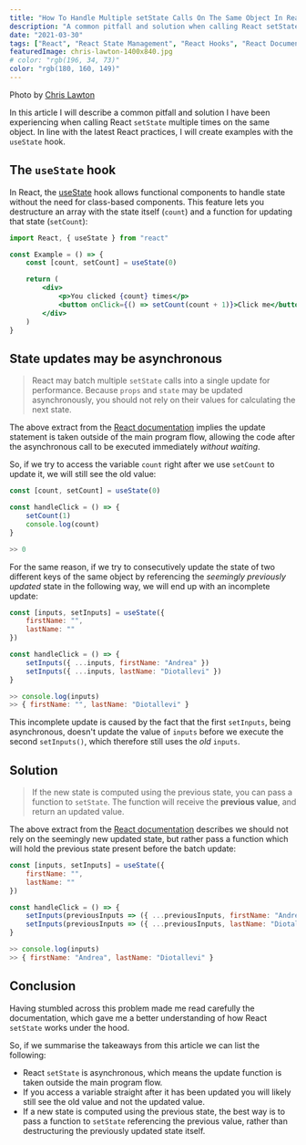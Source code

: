 ```yaml
---
title: "How To Handle Multiple setState Calls On The Same Object In React"
description: "A common pitfall and solution when calling React setState multiple times on the same object."
date: "2021-03-30"
tags: ["React", "React State Management", "React Hooks", "React Documentation"]
featuredImage: chris-lawton-1400x840.jpg
# color: "rgb(196, 34, 73)"
color: "rgb(180, 160, 149)"
---
```


<figcaption>
    <p>Photo by <a href="https://unsplash.com/photos/5IHz5WhosQE" target="_blank">Chris Lawton</a></p>
</figcaption>

In this article I will describe a common pitfall and solution I have been experiencing when calling React `setState` multiple times on the same object. In line with the latest React practices, I will create examples with the `useState` hook.

## The `useState` hook

In React, the [useState](https://reactjs.org/docs/hooks-state.html) hook allows functional components to handle state without the need for class-based components. This feature lets you destructure an array with the state itself (`count`) and a function for updating that state (`setCount`):

```jsx
import React, { useState } from "react"

const Example = () => {
    const [count, setCount] = useState(0)

    return (
        <div>
            <p>You clicked {count} times</p>
            <button onClick={() => setCount(count + 1)}>Click me</button>
        </div>
    )
}
```

## State updates may be asynchronous

> React may batch multiple `setState` calls into a single update for performance. Because `props` and `state` may be updated asynchronously, you should not rely on their values for calculating the next state.

The above extract from the [React documentation](https://reactjs.org/docs/state-and-lifecycle.html#state-updates-may-be-asynchronous) implies the update statement is taken outside of the main program flow, allowing the code after the asynchronous call to be executed immediately _without waiting_.

So, if we try to access the variable `count` right after we use `setCount` to update it, we will still see the old value:

```jsx
const [count, setCount] = useState(0)

const handleClick = () => {
    setCount(1)
    console.log(count)
}

>> 0
```

For the same reason, if we try to consecutively update the state of two different keys of the same object by referencing the _seemingly previously updated_ state in the following way, we will end up with an incomplete update:

```jsx
const [inputs, setInputs] = useState({
    firstName: "",
    lastName: ""
})

const handleClick = () => {
    setInputs({ ...inputs, firstName: "Andrea" })
    setInputs({ ...inputs, lastName: "Diotallevi" })
}

>> console.log(inputs)
>> { firstName: "", lastName: "Diotallevi" }
```

This incomplete update is caused by the fact that the first `setInputs`, being asynchronous, doesn't update the value of `inputs` before we execute the second `setInputs()`, which therefore still uses the _old_ `inputs`.

## Solution

> If the new state is computed using the previous state, you can pass a function to `setState`. The function will receive the **previous value**, and return an updated value.

The above extract from the [React documentation](https://reactjs.org/docs/hooks-reference.html#functional-updates) describes we should not rely on the seemingly new updated state, but rather pass a function which will hold the previous state present before the batch update:

```jsx
const [inputs, setInputs] = useState({
    firstName: "",
    lastName: ""
})

const handleClick = () => {
    setInputs(previousInputs => ({ ...previousInputs, firstName: "Andrea" }))
    setInputs(previousInputs => ({ ...previousInputs, lastName: "Diotallevi" }))
}

>> console.log(inputs)
>> { firstName: "Andrea", lastName: "Diotallevi" }
```

## Conclusion

Having stumbled across this problem made me read carefully the documentation, which gave me a better understanding of how React `setState` works under the hood.

So, if we summarise the takeaways from this article we can list the following:

-   React `setState` is asynchronous, which means the update function is taken outside the main program flow.
-   If you access a variable straight after it has been updated you will likely still see the old value and not the updated value.
-   If a new state is computed using the previous state, the best way is to pass a function to `setState` referencing the previous value, rather than destructuring the previously updated state itself.
